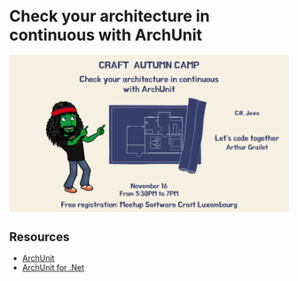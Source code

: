 # Check your architecture in continuous with ArchUnit

![Check your architecture in continuous with ArchUnit](img/archunit-kata.png)

## Resources
- [ArchUnit](https://www.archunit.org/)
- [ArchUnit for .Net](https://archunitnet.readthedocs.io/en/latest/)